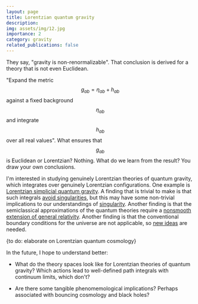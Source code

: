 ```yaml
---
layout: page
title: Lorentzian quantum gravity
description: 
img: assets/img/12.jpg
importance: 2
category: gravity
related_publications: false
---
```


They say, "gravity is non-renormalizable". That conclusion is derived for a theory that is not even Euclidean. 

"Expand the metric $$g_{ab}=\eta_{ab}+h_{ab}$$ against a fixed background $$\eta_{ab}$$ and integrate $$h_{ab}$$ over all real values". What ensures that $$g_{ab}$$ is Euclidean or Lorentzian? Nothing. What do we learn from the result? You draw your own conclusions.

I'm interested in studying genuinely Lorentzian theories of quantum gravity, which integrates over genuinely Lorentzian configurations. One example is [Lorentzian simplicial quantum gravity](https://arxiv.org/abs/2110.05953). A finding that is trivial to make is that such integrals [avoid singularities](https://arxiv.org/abs/2204.12304), but this may have some non-trivial implications to our understandings of [singularity](../singularity/). Another finding is that the semiclassical approximations of the quantum theories require a [nonsmooth extension of general relativity](../nonsmooth). Another finding is that the conventional boundary conditions for the universe are not applicable, so [new ideas](../boundary-condition) are needed.

{to do: elaborate on Lorentzian quantum cosmology}

In the future, I hope to understand better:

- What do the theory spaces look like for Lorentzian theories of quantum gravity? Which actions lead to well-defined path integrals with continuum limits, which don't?

- Are there some tangible phenomemological implications? Perhaps associated with bouncing cosmology and black holes?